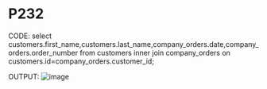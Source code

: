 # P232

CODE:
  select customers.first_name,customers.last_name,company_orders.date,company_orders.order_number 
  from customers inner join company_orders on customers.id=company_orders.customer_id;

OUTPUT:
  ![image](https://github.com/abinaya2006/P232/assets/72507845/8dda9dfe-d09c-44ad-b871-84beb105ab5b)
